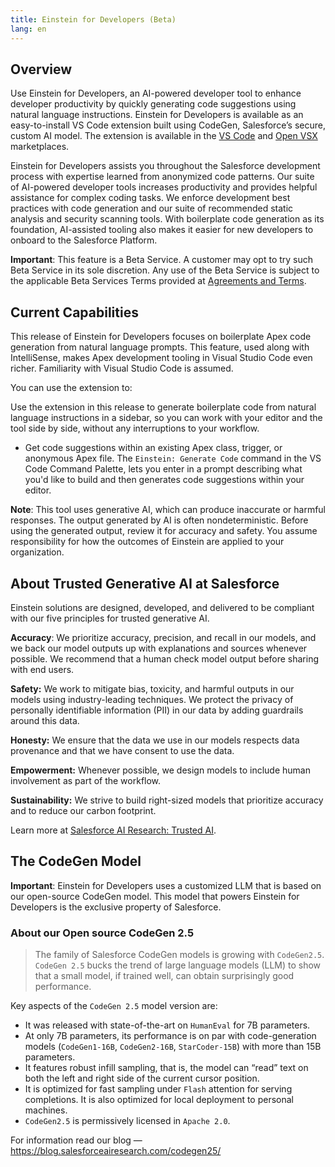 ```yaml
---
title: Einstein for Developers (Beta)
lang: en
---
```


## Overview

Use Einstein for Developers, an AI-powered developer tool to enhance developer productivity by quickly generating code suggestions using natural language instructions. Einstein for Developers is available as an easy-to-install VS Code extension built using CodeGen, Salesforce’s secure, custom AI model. The extension is available in the [VS Code](https://marketplace.visualstudio.com/vscode) and [Open VSX](https://open-vsx.org/) marketplaces.

Einstein for Developers assists you throughout the Salesforce development process with expertise learned from anonymized code patterns. Our suite of AI-powered developer tools increases productivity and provides helpful assistance for complex coding tasks. We enforce development best practices with code generation and our suite of recommended static analysis and security scanning tools. With boilerplate code generation as its foundation, AI-assisted tooling also makes it easier for new developers to onboard to the Salesforce Platform.

**Important**: This feature is a Beta Service. A customer may opt to try such Beta Service in its sole discretion. Any use of the Beta Service is subject to the applicable Beta Services Terms provided at [Agreements and Terms](https://www.salesforce.com/company/legal/agreements/).

## Current Capabilities

This release of Einstein for Developers focuses on boilerplate Apex code generation from natural language prompts. This feature, used along with IntelliSense, makes Apex development tooling in Visual Studio Code even richer. Familiarity with Visual Studio Code is assumed.

You can use the extension to:

Use the extension in this release to generate boilerplate code from natural language instructions in a sidebar, so you can work with your editor and the tool side by side, without any interruptions to your workflow.
- Get code suggestions within an existing Apex class, trigger, or anonymous Apex file. The `Einstein: Generate Code` command in the VS Code Command Palette, lets you enter in a prompt describing what you'd like to build and then generates code suggestions within your editor.

**Note**: This tool uses generative AI, which can produce inaccurate or harmful responses. The output generated by AI is often nondeterministic. Before using the generated output, review it for accuracy and safety. You assume responsibility for how the outcomes of Einstein are applied to your organization.

## About Trusted Generative AI at Salesforce

Einstein solutions are designed, developed, and delivered to be compliant with our five principles for trusted generative AI.

**Accuracy**: We prioritize accuracy, precision, and recall in our models, and we back our model outputs up with explanations and sources whenever possible. We recommend that a human check model output before sharing with end users.

**Safety:** We work to mitigate bias, toxicity, and harmful outputs in our models using industry-leading techniques. We protect the privacy of personally identifiable information (PII) in our data by adding guardrails around this data.

**Honesty:** We ensure that the data we use in our models respects data provenance and that we have consent to use the data.

**Empowerment:** Whenever possible, we design models to include human involvement as part of the workflow.

**Sustainability:** We strive to build right-sized models that prioritize accuracy and to reduce our carbon footprint.

Learn more at [Salesforce AI Research: Trusted AI](https://www.salesforceairesearch.com/trusted-ai).

## The CodeGen Model

**Important**: Einstein for Developers uses a customized LLM that is based on our open-source CodeGen model. This model that powers Einstein for Developers is the exclusive property of Salesforce.

### About our Open source CodeGen 2.5

> The family of Salesforce CodeGen models is growing with `CodeGen2.5`. `CodeGen 2.5` bucks the trend of large language models (LLM) to show that a small model, if trained well, can obtain surprisingly good performance.

Key aspects of the `CodeGen 2.5` model version are:

- It was released with state-of-the-art on `HumanEval` for 7B parameters.
- At only 7B parameters, its performance is on par with code-generation models (`CodeGen1-16B`, `CodeGen2-16B`, `StarCoder-15B`) with more than 15B parameters.
- It features robust infill sampling, that is, the model can “read” text on both the left and right side of the current cursor position.
- It is optimized for fast sampling under `Flash` attention for serving completions. It is also optimized for local deployment to personal machines.
- `CodeGen2.5` is permissively licensed in `Apache 2.0`.

For information read our blog — https://blog.salesforceairesearch.com/codegen25/
